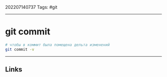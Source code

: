 202207140737
Tags: #git

---

# git commit

```bash
# чтобы в коммит была помещена дельта изменений
git commit -v 
```

---
## Links